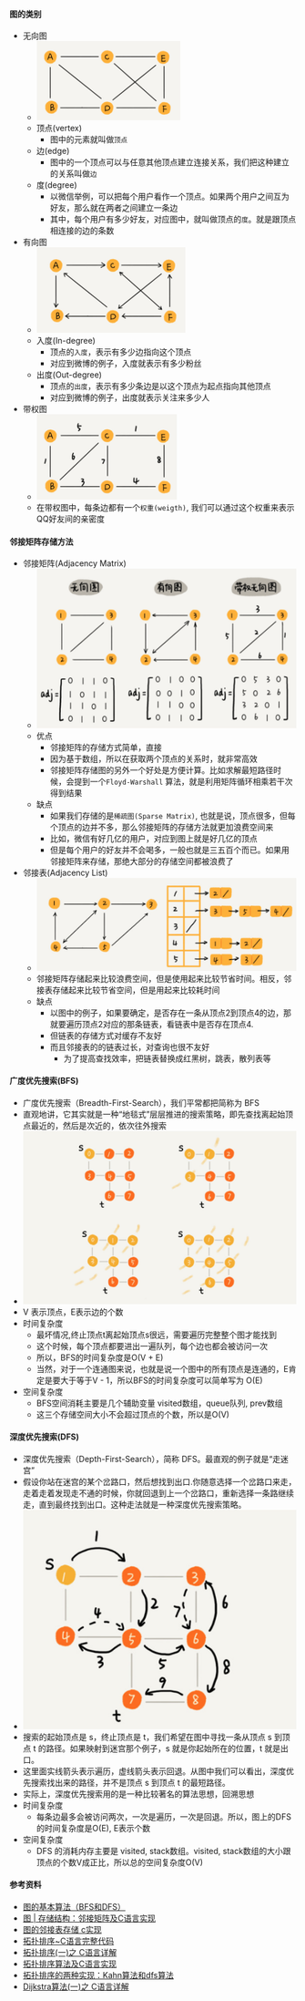 #### 图的类别
- 无向图
  - ![avatar](images/../../images/graph_1.png)
  - 顶点(vertex)
    - 图中的元素就叫做`顶点`
  - 边(edge)
    - 图中的一个顶点可以与任意其他顶点建立连接关系，我们把这种建立的关系叫做`边`
  - 度(degree)
    - 以微信举例，可以把每个用户看作一个顶点。如果两个用户之间互为好友，那么就在两者之间建立一条边
    - 其中，每个用户有多少好友，对应图中，就叫做顶点的`度`。就是跟顶点相连接的边的条数
- 有向图
  - ![avatar](images/../../images/graph_2.png)
  - 入度(In-degree)
    - 顶点的`入度`，表示有多少边指向这个顶点
    - 对应到微博的例子，入度就表示有多少粉丝
  - 出度(Out-degree)
    - 顶点的`出度`，表示有多少条边是以这个顶点为起点指向其他顶点
    - 对应到微博的例子，出度就表示关注来多少人
- 带权图
  - ![avatar](images/../../images/graph_3.png)
  - 在带权图中，每条边都有一个`权重(weigth)`, 我们可以通过这个权重来表示QQ好友间的亲密度

#### 邻接矩阵存储方法
- 邻接矩阵(Adjacency Matrix)
  - ![avatar](images/../../images/graph_4.png)
  - 优点
    - 邻接矩阵的存储方式简单，直接
    - 因为基于数组，所以在获取两个顶点的关系时，就非常高效
    - 邻接矩阵存储图的另外一个好处是方便计算。比如求解最短路径时候，会提到一个`Floyd-Warshall` 算法，就是利用矩阵循环相乘若干次得到结果
  - 缺点
    - 如果我们存储的是`稀疏图(Sparse Matrix)`, 也就是说，顶点很多，但每个顶点的边并不多，那么邻接矩阵的存储方法就更加浪费空间来
    - 比如，微信有好几亿的用户，对应到图上就是好几亿的顶点
    - 但是每个用户的好友并不会喝多，一般也就是三五百个而已。如果用邻接矩阵来存储，那绝大部分的存储空间都被浪费了
- 邻接表(Adjacency List)
  - ![avatar](images/../../images/graph_5.png)
  - 邻接矩阵存储起来比较浪费空间，但是使用起来比较节省时间。相反，邻接表存储起来比较节省空间，但是用起来比较耗时间
  - 缺点
    - 以图中的例子，如果要确定，是否存在一条从顶点2到顶点4的边，那就要遍历顶点2对应的那条链表，看链表中是否存在顶点4.
    - 但链表的存储方式对缓存不友好
    - 而且邻接表的的链表过长，对查询也很不友好
      - 为了提高查找效率，把链表替换成红黑树，跳表，散列表等


#### 广度优先搜索(BFS)
- 广度优先搜索（Breadth-First-Search），我们平常都把简称为 BFS
- 直观地讲，它其实就是一种“地毯式”层层推进的搜索策略，即先查找离起始顶点最近的，然后是次近的，依次往外搜索
- ![avatar](images/../../images/graph_6.png)
- V 表示顶点，E表示边的个数
- 时间复杂度
  - 最坏情况,终止顶点t离起始顶点s很远，需要遍历完整整个图才能找到
  - 这个时候，每个顶点都要进出一遍队列，每个边也都会被访问一次
  - 所以，BFS的时间复杂度是O(V + E)
  - 当然，对于一个连通图来说，也就是说一个图中的所有顶点是连通的，E肯定是要大于等于V - 1，所以BFS的时间复杂度可以简单写为 O(E)
- 空间复杂度
  - BFS空间消耗主要是几个辅助变量 visited数组，queue队列, prev数组
  - 这三个存储空间大小不会超过顶点的个数，所以是O(V)

#### 深度优先搜索(DFS)
- 深度优先搜索（Depth-First-Search），简称 DFS。最直观的例子就是“走迷宫”
- 假设你站在迷宫的某个岔路口，然后想找到出口.你随意选择一个岔路口来走，走着走着发现走不通的时候，你就回退到上一个岔路口，重新选择一条路继续走，直到最终找到出口。这种走法就是一种深度优先搜索策略。
- ![avatar](images/../../images/graph_7.png)
- 搜索的起始顶点是 s，终止顶点是 t，我们希望在图中寻找一条从顶点 s 到顶点 t 的路径。如果映射到迷宫那个例子，s 就是你起始所在的位置，t 就是出口。
- 这里面实线箭头表示遍历，虚线箭头表示回退。从图中我们可以看出，深度优先搜索找出来的路径，并不是顶点 s 到顶点 t 的最短路径。
- 实际上，深度优先搜索用的是一种比较著名的算法思想，回溯思想
- 时间复杂度
  - 每条边最多会被访问两次，一次是遍历，一次是回退。所以，图上的DFS的时间复杂度是O(E), E表示个数
- 空间复杂度
  - DFS 的消耗内存主要是 visited, stack数组。visited, stack数组的大小跟顶点的个数V成正比，所以总的空间复杂度O(V)

#### 参考资料
- [图的基本算法（BFS和DFS）](https://www.jianshu.com/p/70952b51f0c8)
- [图 | 存储结构：邻接矩阵及C语言实现](https://blog.csdn.net/liupeifeng3514/article/details/83753435)
- [图的邻接表存储 c实现](https://blog.csdn.net/linxinyuluo/article/details/6847851)
- [拓扑排序~C语言完整代码](https://blog.csdn.net/weixin_43268636/article/details/89741174)
- [拓扑排序(一)之 C语言详解](https://www.cnblogs.com/skywang12345/p/3711489.html)
- [拓扑排序算法及C语言实现](http://data.biancheng.net/view/43.html)
- [拓扑排序的两种实现：Kahn算法和dfs算法](https://blog.csdn.net/qinzhaokun/article/details/48541117)
- [Dijkstra算法(一)之 C语言详解](https://www.cnblogs.com/skywang12345/p/3711512.html)
